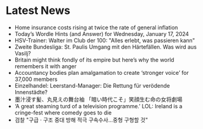 # Latest News
-  Home insurance costs rising at twice the rate of general inflation
-  Today’s Wordle Hints (and Answer) for Wednesday, January 17, 2024
-  HSV-Trainer: Walter im Club der 100: "Alles erlebt, was passieren kann"
-  Zweite Bundesliga: St. Paulis Umgang mit den Härtefällen. Was wird aus Vasilj?
-  Britain might think fondly of its empire but here’s why the world remembers it with anger
-  Accountancy bodies plan amalgamation to create ‘stronger voice’ for 37,000 members
-  Einzelhandel: Leerstand-Manager: Die Rettung für verödende Innenstädte?
-  墨汁浸す髪、丸見えの舞台袖 「暗い時代こそ」笑顔生む命の女将劇場
-  ‘A great steaming turd of a television programme.’ LOL: Ireland is a cringe-fest where comedy goes to die
-  검찰 "구급 · 구조 중대 방해 적극 구속수사…중형 구형할 것"
